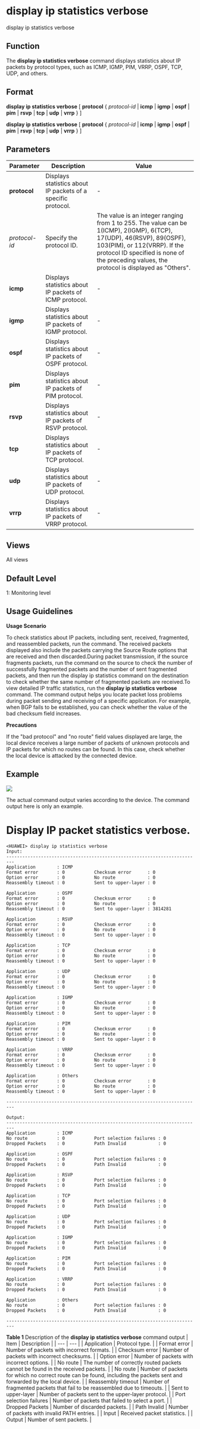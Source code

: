 display ip statistics verbose
=============================

display ip statistics verbose

Function
--------



The **display ip statistics verbose** command displays statistics about IP packets by protocol types, such as ICMP, IGMP, PIM, VRRP, OSPF, TCP, UDP, and others.




Format
------

**display ip statistics verbose** [ **protocol** { *protocol-id* | **icmp** | **igmp** | **ospf** | **pim** | **rsvp** | **tcp** | **udp** | **vrrp** } ]

**display ip statistics verbose** [ **protocol** { *protocol-id* | **icmp** | **igmp** | **ospf** | **pim** | **rsvp** | **tcp** | **udp** | **vrrp** } ]


Parameters
----------

| Parameter | Description | Value |
| --- | --- | --- |
| **protocol** | Displays statistics about IP packets of a specific protocol. | - |
| *protocol-id* | Specify the protocol ID. | The value is an integer ranging from 1 to 255.  The value can be 1(ICMP), 2(IGMP), 6(TCP), 17(UDP), 46(RSVP), 89(OSPF), 103(PIM), or 112(VRRP). If the protocol ID specified is none of the preceding values, the protocol is displayed as "Others". |
| **icmp** | Displays statistics about IP packets of ICMP protocol. | - |
| **igmp** | Displays statistics about IP packets of IGMP protocol. | - |
| **ospf** | Displays statistics about IP packets of OSPF protocol. | - |
| **pim** | Displays statistics about IP packets of PIM protocol. | - |
| **rsvp** | Displays statistics about IP packets of RSVP protocol. | - |
| **tcp** | Displays statistics about IP packets of TCP protocol. | - |
| **udp** | Displays statistics about IP packets of UDP protocol. | - |
| **vrrp** | Displays statistics about IP packets of VRRP protocol. | - |



Views
-----

All views


Default Level
-------------

1: Monitoring level


Usage Guidelines
----------------

**Usage Scenario**

To check statistics about IP packets, including sent, received, fragmented, and reassembled packets, run the command. The received packets displayed also include the packets carrying the Source Route options that are received and then discarded.During packet transmission, if the source fragments packets, run the command on the source to check the number of successfully fragmented packets and the number of sent fragmented packets, and then run the display ip statistics command on the destination to check whether the same number of fragmented packets are received.To view detailed IP traffic statistics, run the **display ip statistics verbose** command. The command output helps you locate packet loss problems during packet sending and receiving of a specific application. For example, when BGP fails to be established, you can check whether the value of the bad checksum field increases.

**Precautions**

If the "bad protocol" and "no route" field values displayed are large, the local device receives a large number of packets of unknown protocols and IP packets for which no routes can be found. In this case, check whether the local device is attacked by the connected device.


Example
-------

![](../public_sys-resources/note_3.0-en-us.png) 

The actual command output varies according to the device. The command output here is only an example.


# Display IP packet statistics verbose.
```
<HUAWEI> display ip statistics verbose
Input:
-------------------------------------------------------------------------
Application        : ICMP                                   
Format error       : 0           Checksum error      : 0          
Option error       : 0           No route            : 0          
Reassembly timeout : 0           Sent to upper-layer : 0          

Application        : OSPF                                   
Format error       : 0           Checksum error      : 0          
Option error       : 0           No route            : 0          
Reassembly timeout : 0           Sent to upper-layer : 3814281    

Application        : RSVP                                   
Format error       : 0           Checksum error      : 0          
Option error       : 0           No route            : 0          
Reassembly timeout : 0           Sent to upper-layer : 0          

Application        : TCP                                    
Format error       : 0           Checksum error      : 0          
Option error       : 0           No route            : 0          
Reassembly timeout : 0           Sent to upper-layer : 0          

Application        : UDP                                    
Format error       : 0           Checksum error      : 0          
Option error       : 0           No route            : 0          
Reassembly timeout : 0           Sent to upper-layer : 0          

Application        : IGMP                                   
Format error       : 0           Checksum error      : 0          
Option error       : 0           No route            : 0          
Reassembly timeout : 0           Sent to upper-layer : 0          

Application        : PIM                                    
Format error       : 0           Checksum error      : 0          
Option error       : 0           No route            : 0          
Reassembly timeout : 0           Sent to upper-layer : 0                

Application        : VRRP                                   
Format error       : 0           Checksum error      : 0          
Option error       : 0           No route            : 0          
Reassembly timeout : 0           Sent to upper-layer : 0          
                
Application        : Others                                 
Format error       : 0           Checksum error      : 0          
Option error       : 0           No route            : 0          
Reassembly timeout : 0           Sent to upper-layer : 0          

-------------------------------------------------------------------------

Output:
-------------------------------------------------------------------------
Application        : ICMP                                   
No route           : 0           Port selection failures : 0      
Dropped Packets    : 0           Path Invalid            : 0      

Application        : OSPF                                   
No route           : 0           Port selection failures : 0      
Dropped Packets    : 0           Path Invalid            : 0      

Application        : RSVP                                   
No route           : 0           Port selection failures : 0      
Dropped Packets    : 0           Path Invalid            : 0      

Application        : TCP                                    
No route           : 0           Port selection failures : 0      
Dropped Packets    : 0           Path Invalid            : 0      

Application        : UDP                                    
No route           : 0           Port selection failures : 0      
Dropped Packets    : 0           Path Invalid            : 0      

Application        : IGMP                                   
No route           : 0           Port selection failures : 0      
Dropped Packets    : 0           Path Invalid            : 0      

Application        : PIM                                    
No route           : 0           Port selection failures : 0      
Dropped Packets    : 0           Path Invalid            : 0      

Application        : VRRP                                   
No route           : 0           Port selection failures : 0      
Dropped Packets    : 0           Path Invalid            : 0      

Application        : Others                                 
No route           : 0           Port selection failures : 0      
Dropped Packets    : 0           Path Invalid            : 0      

-------------------------------------------------------------------------

```

**Table 1** Description of the **display ip statistics verbose** command output
| Item | Description |
| --- | --- |
| Application | Protocol type. |
| Format error | Number of packets with incorrect formats. |
| Checksum error | Number of packets with incorrect checksums. |
| Option error | Number of packets with incorrect options. |
| No route | The number of correctly routed packets cannot be found in the received packets. |
| No route | Number of packets for which no correct route can be found, including the packets sent and forwarded by the local device. |
| Reassembly timeout | Number of fragmented packets that fail to be reassembled due to timeouts. |
| Sent to upper-layer | Number of packets sent to the upper-layer protocol. |
| Port selection failures | Number of packets that failed to select a port. |
| Dropped Packets | Number of discarded packets. |
| Path Invalid | Number of packets with invalid PATH entries. |
| Input | Received packet statistics. |
| Output | Number of sent packets. |